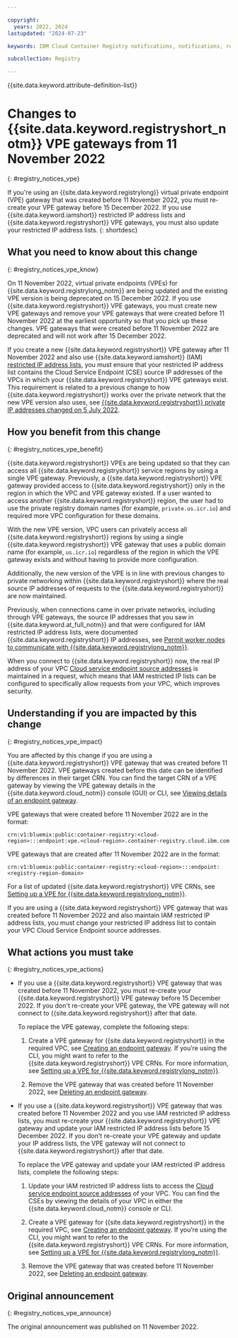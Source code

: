 ```yaml
---

copyright:
  years: 2022, 2024
lastupdated: "2024-07-23"

keywords: IBM Cloud Container Registry notifications, notifications, registry, changes, vpe

subcollection: Registry

---
```


{{site.data.keyword.attribute-definition-list}}

# Changes to {{site.data.keyword.registryshort_notm}} VPE gateways from 11 November 2022
{: #registry_notices_vpe}

If you're using an {{site.data.keyword.registrylong}} virtual private endpoint (VPE) gateway that was created before 11 November 2022, you must re-create your VPE gateway before 15 December 2022. If you use {{site.data.keyword.iamshort}} restricted IP address lists and {{site.data.keyword.registryshort}} VPE gateways, you must also update your restricted IP address lists.
{: shortdesc}

## What you need to know about this change
{: #registry_notices_vpe_know}

On 11 November 2022, virtual private endpoints (VPEs) for {{site.data.keyword.registrylong_notm}} are being updated and the existing VPE version is being deprecated on 15 December 2022. If you use {{site.data.keyword.registryshort}} VPE gateways, you must create new VPE gateways and remove your VPE gateways that were created before 11 November 2022 at the earliest opportunity so that you pick up these changes. VPE gateways that were created before 11 November 2022 are deprecated and will not work after 15 December 2022.

If you create a new {{site.data.keyword.registryshort}} VPE gateway after 11 November 2022 and also use {{site.data.keyword.iamshort}} (IAM) [restricted IP address lists](/docs/account?topic=account-ips&interface=ui), you must ensure that your restricted IP address list contains the Cloud Service Endpoint (CSE) source IP addresses of the VPCs in which your {{site.data.keyword.registryshort}} VPE gateways exist. This requirement is related to a previous change to how {{site.data.keyword.registryshort}} works over the private network that the new VPE version also uses, see [{{site.data.keyword.registryshort}} private IP addresses changed on 5 July 2022](/docs/Registry?topic=Registry-registry_notices_iam_private_network).

## How you benefit from this change
{: #registry_notices_vpe_benefit}

{{site.data.keyword.registryshort}} VPEs are being updated so that they can access all {{site.data.keyword.registryshort}} service regions by using a single VPE gateway. Previously, a {{site.data.keyword.registryshort}} VPE gateway provided access to {{site.data.keyword.registryshort}} only in the region in which the VPC and VPE gateway existed. If a user wanted to access another {{site.data.keyword.registryshort}} region, the user had to use the private registry domain names (for example, `private.us.icr.io`) and required more VPC configuration for these domains.

With the new VPE version, VPC users can privately access all {{site.data.keyword.registryshort}} regions by using a single {{site.data.keyword.registryshort}} VPE gateway that uses a public domain name (for example, `us.icr.io`) regardless of the region in which the VPE gateway exists and without having to provide more configuration.

Additionally, the new version of the VPE is in line with previous changes to private networking within {{site.data.keyword.registryshort}} where the real source IP addresses of requests to the {{site.data.keyword.registryshort}} are now maintained.

Previously, when connections came in over private networks, including through VPE gateways, the source IP addresses that you saw in {{site.data.keyword.at_full_notm}} and that were configured for IAM restricted IP address lists, were documented {{site.data.keyword.registryshort}} IP addresses, see [Permit worker nodes to communicate with {{site.data.keyword.registrylong_notm}}](/docs/containers?topic=containers-firewall#firewall_private_container_registry).

When you connect to {{site.data.keyword.registryshort}} now, the real IP address of your VPC [Cloud service endpoint source addresses](/docs/vpc?topic=vpc-vpc-behind-the-curtain#cse-source-addresses) is maintained in a request, which means that IAM restricted IP lists can be configured to specifically allow requests from your VPC, which improves security.

## Understanding if you are impacted by this change
{: #registry_notices_vpe_impact}

You are affected by this change if you are using a {{site.data.keyword.registryshort}} VPE gateway that was created before 11 November 2022. VPE gateways created before this date can be identified by differences in their target CRN. You can find the target CRN of a VPE gateway by viewing the VPE gateway details in the {{site.data.keyword.cloud_notm}} console (GUI) or CLI, see [Viewing details of an endpoint gateway](/docs/vpc?topic=vpc-vpe-viewing-details-of-an-endpoint-gateway&interface=ui).

VPE gateways that were created before 11 November 2022 are in the format:

`crn:v1:bluemix:public:container-registry:<cloud-region>:::endpoint:vpe.<cloud-region>.container-registry.cloud.ibm.com`

VPE gateways that are created after 11 November 2022 are in the format:

`crn:v1:bluemix:public:container-registry:<cloud-region>:::endpoint:<registry-region-domain>`

For a list of updated {{site.data.keyword.registryshort}} VPE CRNs, see [Setting up a VPE for {{site.data.keyword.registrylong_notm}}](/docs/Registry?topic=Registry-registry_vpe#registry_vpe_endpoint_setup).

If you are using a {{site.data.keyword.registryshort}} VPE gateway that was created before 11 November 2022 and also maintain IAM restricted IP address lists, you must change your restricted IP address list to contain your VPC Cloud Service Endpoint source addresses.

## What actions you must take
{: #registry_notices_vpe_actions}

- If you use a {{site.data.keyword.registryshort}} VPE gateway that was created before 11 November 2022, you must re-create your {{site.data.keyword.registryshort}} VPE gateway before 15 December 2022. If you don't re-create your VPE gateway, the VPE gateway will not connect to {{site.data.keyword.registryshort}} after that date.

    To replace the VPE gateway, complete the following steps:

    1. Create a VPE gateway for {{site.data.keyword.registryshort}} in the required VPC, see [Creating an endpoint gateway](/docs/vpc?topic=vpc-ordering-endpoint-gateway&interface=ui). If you’re using the CLI, you might want to refer to the {{site.data.keyword.registryshort}} VPE CRNs. For more information, see [Setting up a VPE for {{site.data.keyword.registrylong_notm}}](/docs/Registry?topic=Registry-registry_vpe#registry_vpe_endpoint_setup).

    2. Remove the VPE gateway that was created before 11 November 2022, see [Deleting an endpoint gateway](/docs/vpc?topic=vpc-vpe-deleting-ui-cli-api&interface=ui).

- If you use a {{site.data.keyword.registryshort}} VPE gateway that was created before 11 November 2022 and you use IAM restricted IP address lists, you must re-create your {{site.data.keyword.registryshort}} VPE gateway and update your IAM restricted IP address lists before 15 December 2022. If you don't re-create your VPE gateway and update your IP address lists, the VPE gateway will not connect to {{site.data.keyword.registryshort}} after that date.

    To replace the VPE gateway and update your IAM restricted IP address lists, complete the following steps:

    1. Update your IAM restricted IP address lists to access the [Cloud service endpoint source addresses](/docs/vpc?topic=vpc-vpc-behind-the-curtain#cse-source-addresses) of your VPC. You can find the CSEs by viewing the details of your VPC in either the {{site.data.keyword.cloud_notm}} console or CLI.

    2. Create a VPE gateway for {{site.data.keyword.registryshort}} in the required VPC, see [Creating an endpoint gateway](/docs/vpc?topic=vpc-ordering-endpoint-gateway&interface=ui). If you’re using the CLI, you might want to refer to the {{site.data.keyword.registryshort}} VPE CRNs. For more information, see [Setting up a VPE for {{site.data.keyword.registrylong_notm}}](/docs/Registry?topic=Registry-registry_vpe#registry_vpe_endpoint_setup).

    3. Remove the VPE gateway that was created before 11 November 2022, see [Deleting an endpoint gateway](/docs/vpc?topic=vpc-vpe-deleting-ui-cli-api&interface=ui).

## Original announcement
{: #registry_notices_vpe_announce}

The original announcement was published on 11 November 2022.
